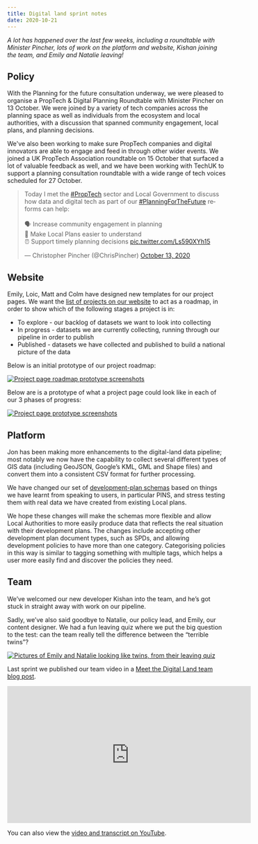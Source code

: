 ```yaml
---
title: Digital land sprint notes
date: 2020-10-21
---
```


_A lot has happened over the last few weeks, including a roundtable with Minister Pincher, lots of work on the platform and website, Kishan joining the team, and Emily and Natalie leaving!_

## Policy

With the Planning for the future consultation underway, we were pleased to organise a PropTech & Digital Planning Roundtable with Minister Pincher on 13 October. We were joined by a variety of tech companies across the planning space as well as individuals from the ecosystem and local authorities, with a discussion that spanned community engagement, local plans, and planning decisions. 

We've also been working to make sure PropTech companies and digital innovators are able to engage and feed in through other wider events. We joined a UK PropTech Association roundtable on 15 October that surfaced a lot of valuable feedback as well, and we have been working with TechUK to support a planning consultation roundtable with a wide range of tech voices scheduled for 27 October. 

<blockquote class="twitter-tweet"><p lang="en" dir="ltr">Today I met the <a href="https://twitter.com/hashtag/PropTech?src=hash&amp;ref_src=twsrc%5Etfw">#PropTech</a> sector and Local Government to discuss how data and digital tech as part of our <a href="https://twitter.com/hashtag/PlanningForTheFuture?src=hash&amp;ref_src=twsrc%5Etfw">#PlanningForTheFuture</a> reforms can help:  <br><br>🗣 Increase community engagement in planning  <br>📑 Make Local Plans easier to understand  <br>⏰ Support timely planning decisions <a href="https://t.co/Ls590XYh15">pic.twitter.com/Ls590XYh15</a></p>&mdash; Christopher Pincher (@ChrisPincher) <a href="https://twitter.com/ChrisPincher/status/1316024793464881163?ref_src=twsrc%5Etfw">October 13, 2020</a></blockquote> <script async src="https://platform.twitter.com/widgets.js" charset="utf-8"></script>

## Website

Emily, Loic, Matt and Colm have designed new templates for our project pages. We want the [list of projects on our website](https://digital-land.github.io/project/) to act as a roadmap, in order to show which of the following stages a project is in:

* To explore - our backlog of datasets we want to look into collecting
* In progress - datasets we are currently collecting, running through our pipeline in order to publish
* Published - datasets we have collected and published to build a national picture of the data

Below is an initial prototype of our project roadmap:

<a data-flickr-embed="true" href="https://www.flickr.com/photos/emilycontent/50520449422/in/dateposted-public/" title="Project page roadmap prototype screenshots"><img src="https://live.staticflickr.com/65535/50520449422_73b46c1554_c.jpg" alt="Project page roadmap prototype screenshots"></a>

Below are is a prototype of what a project page could look like in each of our 3 phases of progress:

<a data-flickr-embed="true" href="https://www.flickr.com/photos/emilycontent/50519551598/in/dateposted-public/" title="Project page prototype screenshots"><img src="https://live.staticflickr.com/65535/50519551598_d5272d084a_c.jpg" alt="Project page prototype screenshots"></a>

## Platform

Jon has been making more enhancements to the digital-land data pipeline; most notably we now have the capability to collect several different types of GIS data (including GeoJSON, Google’s KML, GML and Shape files) and convert them into a consistent CSV format for further processing.

We have changed our set of [development-plan schemas](https://digital-land.github.io/specification/schema/development-policy/) based on things we have learnt from speaking to users, in particular PINS, and stress testing them with real data we have created from existing Local plans.

We hope these changes will make the schemas more flexible and allow Local Authorities to more easily produce data that reflects the real situation with their development plans. The changes include accepting other development plan document types, such as SPDs, and allowing development policies to have more than one category. Categorising policies in this way is similar to tagging something with multiple tags, which helps a user more easily find and discover the policies they need.

## Team

We’ve welcomed our new developer Kishan into the team, and he’s got stuck in straight away with work on our pipeline. 

Sadly, we’ve also said goodbye to Natalie, our policy lead, and Emily, our content designer. We had a fun leaving quiz where we put the big question to the test: can the team really tell the difference between the “terrible twins”?

<a data-flickr-embed="true" href="https://www.flickr.com/photos/emilycontent/50519642256/in/dateposted-public/" title="emily natalie leaving quiz"><img src="https://live.staticflickr.com/65535/50519642256_ce833d343e_c.jpg" alt="Pictures of Emily and Natalie looking like twins, from their leaving quiz"></a>

Last sprint we published our team video in a [Meet the Digital Land team blog post](https://mhclgdigital.blog.gov.uk/2020/10/02/meet-the-digital-land-team/). 

<iframe width="560" height="315" src="https://www.youtube.com/embed/UuugC3rV6QI" frameborder="0" allow="accelerometer; autoplay; clipboard-write; encrypted-media; gyroscope; picture-in-picture" allowfullscreen></iframe>

You can also view the [video and transcript on YouTube](https://www.youtube.com/watch?v=UuugC3rV6QI).